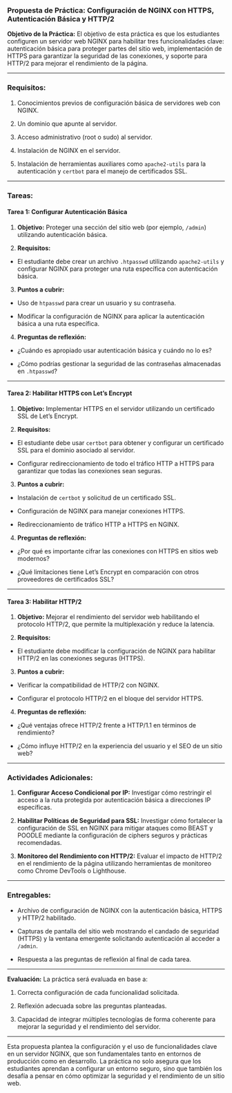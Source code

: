 

### Propuesta de Práctica: Configuración de NGINX con HTTPS, Autenticación Básica y HTTP/2 
**Objetivo de la Práctica:** 
El objetivo de esta práctica es que los estudiantes configuren un servidor web NGINX para habilitar tres funcionalidades clave: autenticación básica para proteger partes del sitio web, implementación de HTTPS para garantizar la seguridad de las conexiones, y soporte para HTTP/2 para mejorar el rendimiento de la página.

---


### Requisitos: 

1. Conocimientos previos de configuración básica de servidores web con NGINX.

2. Un dominio que apunte al servidor.

3. Acceso administrativo (root o sudo) al servidor.

4. Instalación de NGINX en el servidor.
 
5. Instalación de herramientas auxiliares como `apache2-utils` para la autenticación y `certbot` para el manejo de certificados SSL.


---


### Tareas: 

#### Tarea 1: Configurar Autenticación Básica 
 
1. **Objetivo:**  Proteger una sección del sitio web (por ejemplo, `/admin`) utilizando autenticación básica.
 
2. **Requisitos:**  
  - El estudiante debe crear un archivo `.htpasswd` utilizando `apache2-utils` y configurar NGINX para proteger una ruta específica con autenticación básica.
 
3. **Puntos a cubrir:**  
  - Uso de `htpasswd` para crear un usuario y su contraseña.

  - Modificar la configuración de NGINX para aplicar la autenticación básica a una ruta específica.
 
4. **Preguntas de reflexión:** 
  - ¿Cuándo es apropiado usar autenticación básica y cuándo no lo es?
 
  - ¿Cómo podrías gestionar la seguridad de las contraseñas almacenadas en `.htpasswd`?


---


#### Tarea 2: Habilitar HTTPS con Let’s Encrypt 
 
1. **Objetivo:**  Implementar HTTPS en el servidor utilizando un certificado SSL de Let’s Encrypt.
 
2. **Requisitos:**  
  - El estudiante debe usar `certbot` para obtener y configurar un certificado SSL para el dominio asociado al servidor.

  - Configurar redireccionamiento de todo el tráfico HTTP a HTTPS para garantizar que todas las conexiones sean seguras.
 
3. **Puntos a cubrir:**  
  - Instalación de `certbot` y solicitud de un certificado SSL.

  - Configuración de NGINX para manejar conexiones HTTPS.

  - Redireccionamiento de tráfico HTTP a HTTPS en NGINX.
 
4. **Preguntas de reflexión:** 
  - ¿Por qué es importante cifrar las conexiones con HTTPS en sitios web modernos?

  - ¿Qué limitaciones tiene Let’s Encrypt en comparación con otros proveedores de certificados SSL?


---


#### Tarea 3: Habilitar HTTP/2 
 
1. **Objetivo:**  Mejorar el rendimiento del servidor web habilitando el protocolo HTTP/2, que permite la multiplexación y reduce la latencia.
 
2. **Requisitos:** 
  - El estudiante debe modificar la configuración de NGINX para habilitar HTTP/2 en las conexiones seguras (HTTPS).
 
3. **Puntos a cubrir:** 
  - Verificar la compatibilidad de HTTP/2 con NGINX.

  - Configurar el protocolo HTTP/2 en el bloque del servidor HTTPS.
 
4. **Preguntas de reflexión:** 
  - ¿Qué ventajas ofrece HTTP/2 frente a HTTP/1.1 en términos de rendimiento?

  - ¿Cómo influye HTTP/2 en la experiencia del usuario y el SEO de un sitio web?


---


### Actividades Adicionales: 
 
1. **Configurar Acceso Condicional por IP:** 
Investigar cómo restringir el acceso a la ruta protegida por autenticación básica a direcciones IP específicas.
 
2. **Habilitar Políticas de Seguridad para SSL:** 
Investigar cómo fortalecer la configuración de SSL en NGINX para mitigar ataques como BEAST y POODLE mediante la configuración de ciphers seguros y prácticas recomendadas.
 
3. **Monitoreo del Rendimiento con HTTP/2:** 
Evaluar el impacto de HTTP/2 en el rendimiento de la página utilizando herramientas de monitoreo como Chrome DevTools o Lighthouse.


---


### Entregables: 

- Archivo de configuración de NGINX con la autenticación básica, HTTPS y HTTP/2 habilitado.
 
- Capturas de pantalla del sitio web mostrando el candado de seguridad (HTTPS) y la ventana emergente solicitando autenticación al acceder a `/admin`.

- Respuesta a las preguntas de reflexión al final de cada tarea.


---

**Evaluación:** 
La práctica será evaluada en base a:
1. Correcta configuración de cada funcionalidad solicitada.

2. Reflexión adecuada sobre las preguntas planteadas.

3. Capacidad de integrar múltiples tecnologías de forma coherente para mejorar la seguridad y el rendimiento del servidor.


---


Esta propuesta plantea la configuración y el uso de funcionalidades clave en un servidor NGINX, que son fundamentales tanto en entornos de producción como en desarrollo. La práctica no solo asegura que los estudiantes aprendan a configurar un entorno seguro, sino que también los desafía a pensar en cómo optimizar la seguridad y el rendimiento de un sitio web.
